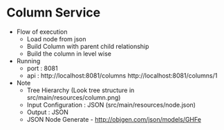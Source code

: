 # Column Service

- Flow of execution
	- Load node from json
	- Build Column with parent child relationship
	- Build the column in level wise
- Running
	- port : 8081
	- api : http://localhost:8081/columns
			http://localhost:8081/columns/1
- Note
	- Tree Hierarchy (Look tree structure in src/main/resources/column.png)
	- Input Configuration : JSON (src/main/resources/node.json)
	- Output : JSON
	- JSON Node Generate - http://objgen.com/json/models/GHFe
